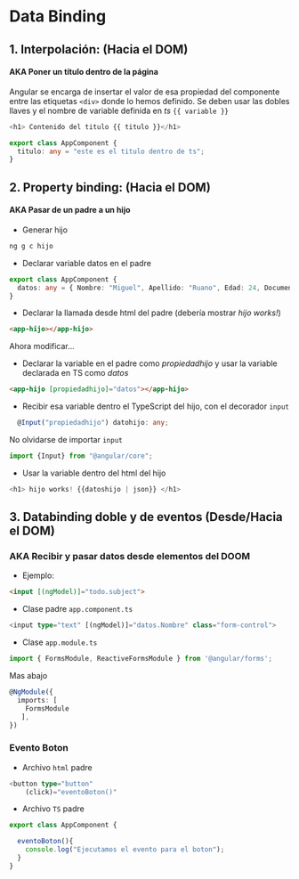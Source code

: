 # Data Binding

## 1. Interpolación: (Hacia el DOM)
#### AKA Poner un título dentro de la página
Angular se encarga de insertar el valor de esa propiedad del componente entre las etiquetas `<div>` donde lo hemos definido. Se deben usar las dobles llaves y el nombre de variable definida en _ts_ `{{ variable }}`
```typescript
<h1> Contenido del titulo {{ titulo }}</h1>
```
```typescript
export class AppComponent {
  titulo: any = "este es el titulo dentro de ts";
}
```

## 2. Property binding: (Hacia el DOM)
#### AKA Pasar de un padre a un hijo
* Generar hijo
```typescript
ng g c hijo
```
* Declarar variable datos en el padre
```typescript
export class AppComponent {
  datos: any = { Nombre: "Miguel", Apellido: "Ruano", Edad: 24, Documento: "273123"};
}
```
* Declarar la llamada desde html del padre (debería mostrar _hijo works!_)
```html
<app-hijo></app-hijo>
```
Ahora modificar...
* Declarar la variable en el padre como _propiedadhijo_ y usar la variable declarada en TS como _datos_
```html
<app-hijo [propiedadhijo]="datos"></app-hijo>
```
* Recibir esa variable dentro el TypeScript del hijo, con el decorador `input`
```typescript
  @Input("propiedadhijo") datohijo: any;
```
No olvidarse de importar `input`
```typescript
import {Input} from "@angular/core";
```
* Usar la variable dentro del html del hijo
```typescript
<h1> hijo works! {{datoshijo | json}} </h1>
```

## 3. Databinding doble y de eventos (Desde/Hacia el DOM)
### AKA Recibir y pasar datos desde elementos del DOOM
* Ejemplo:
```html
<input [(ngModel)]="todo.subject">
```
* Clase padre `app.component.ts`
```typescript
<input type="text" [(ngModel)]="datos.Nombre" class="form-control">
```
* Clase `app.module.ts`
```typescript
import { FormsModule, ReactiveFormsModule } from '@angular/forms';
```
Mas abajo
```typescript
@NgModule({
  imports: [
    FormsModule
   ],
})
```
### Evento Boton
* Archivo `html` padre
```typescript
<button type="button" 
    (click)="eventoBoton()"
```
* Archivo `TS` padre
```typescript
export class AppComponent {

  eventoBoton(){
    console.log("Ejecutamos el evento para el boton");
  }
}
```